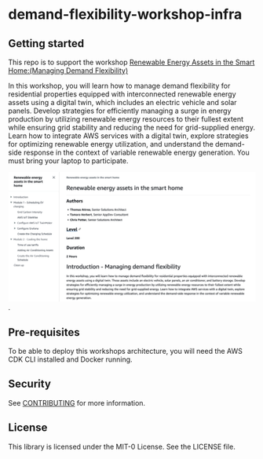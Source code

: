 # demand-flexibility-workshop-infra

## Getting started

This repo is to support the workshop [Renewable Energy Assets in the Smart Home:(Managing Demand Flexibility)](https://catalog.us-east-1.prod.workshops.aws/workshops/93d77bd0-073e-445f-82f8-db877beb9d7a)


In this workshop, you will learn how to manage demand flexibility for residential properties equipped with interconnected renewable energy assets using a digital twin, which includes an electric vehicle and solar panels. Develop strategies for efficiently managing a surge in energy production by utilizing renewable energy resources to their fullest extent while ensuring grid stability and reducing the need for grid-supplied energy. Learn how to integrate AWS services with a digital twin, explore strategies for optimizing renewable energy utilization, and understand the demand-side response in the context of variable renewable energy generation. You must bring your laptop to participate.

![Workshop intro](/workshop-intro.png).
 

## Pre-requisites
To be able to deploy this workshops architecture, you will need the AWS CDK CLI installed and Docker running.

## Security

See [CONTRIBUTING](CONTRIBUTING.md#security-issue-notifications) for more information.

## License

This library is licensed under the MIT-0 License. See the LICENSE file.

